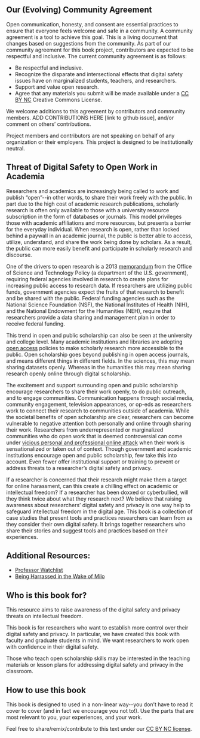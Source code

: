 ## Our (Evolving) Community Agreement

Open communication, honesty, and consent are essential practices to ensure that everyone feels welcome and safe in a community. A community agreement is a tool to achieve this goal. This is a living document that changes based on suggestions from the community.  As part of our community agreement for this book project, contributors are expected to be respectful and inclusive. The current community agreement is as follows:
* Be respectful and inclusive.
* Recognize the disparate and intersectional effects that digital safety issues have on marginalized students, teachers, and researchers.
* Support and value open research.
* Agree that any materials you submit will be made available under a [CC BY NC](https://creativecommons.org/licenses/by-nc/4.0/legalcode) Creative Commons License.

We welcome additions to this agreement by contributors and community members. ADD CONTRIBUTIONS HERE [link to github issue], and/or comment on others’ contributions.

Project members and contributors are not speaking on behalf of any organization or their employers. This project is designed to be institutionally neutral.

## Threat of Digital Safety to Open Work in Academia

Researchers and academics are increasingly being called to work and publish “open”--in other words, to share their work freely with the public. In part due to the high cost of academic research publications, scholarly research is often only available to those with a university resource subscription in the form of databases or journals. This model privileges those with academic affiliations and more resources, but presents a barrier for the everyday individual. When research is open, rather than locked behind a paywall in an academic journal, the public is better able to access, utilize, understand, and share the work being done by scholars. As a result, the public can more easily benefit and participate in scholarly research and discourse.

One of the drivers to open research is a 2013 [memorandum](https://obamawhitehouse.archives.gov/blog/2013/02/22/expanding-public-access-results-federally-funded-research) from the Office of Science and Technology Policy (a department of the U.S. government), requiring federal agencies involved in research to create plans for increasing public access to research data. If researchers are utilizing public funds, government agencies expect the fruits of that research to benefit and be shared with the public. Federal funding agencies such as the National Science Foundation (NSF), the National Institutes of Health (NIH), and the National Endowment for the Humanities (NEH), require that researchers provide a data sharing and management plan in order to receive federal funding. 

This trend in open and public scholarship can also be seen at the university and college level. Many academic institutions and libraries are adopting [open access](https://roarmap.eprints.org/) policies to make scholarly research more accessible to the public. Open scholarship goes beyond publishing in open access journals, and means different things in different fields. In the sciences, this may mean sharing datasets openly. Whereas in the humanities this may mean sharing research openly online through digital scholarship.

The excitement and support surrounding open and public scholarship encourage researchers to share their work openly, to do public outreach, and to engage communities. Communication happens through social media, community engagement, television appearances, or op-eds as researchers work to connect their research to communities outside of academia. While the societal benefits of open scholarship are clear, researchers can become vulnerable to negative attention both personally and online through sharing their work. Researchers from underrepresented or marginalized communities who do open work that is deemed controversial can come under [vicious personal and professional online attack](https://www.npr.org/sections/ed/2018/04/04/590928008/professor-harassment) when their work is sensationalized or taken out of context. Though government and academic institutions encourage open and public scholarship, few take this into account. Even fewer offer institutional support or training to prevent or address threats to a researcher’s digital safety and privacy.

If a researcher is concerned that their research might make them a target for online harassment, can this create a chilling effect on academic or intellectual freedom? If a researcher has been doxxed or cyberbullied, will they think twice about what they research next? We believe that raising awareness about researchers’ digital safety and privacy is one way help to safeguard intellectual freedom in the digital age. This book is a collection of case studies that present tools and practices researchers can learn from as they consider their own digital safety. It brings together researchers who share their stories and suggest tools and practices based on their experiences. 

## Additional Resources:

* [Professor Watchlist](http://www.professorwatchlist.org/)
* [Being Harrassed in the Wake of Milo](https://academeblog.org/2017/02/06/being-harassed-in-the-wake-of-milo/)

## Who is this book for?

This resource aims to raise awareness of the digital safety and privacy threats on intellectual freedom.

This book is for researchers who want to establish more control over their digital safety and privacy. In particular, we have created this book with faculty and graduate students in mind. We want researchers to work open with confidence in their digital safety.

Those who teach open scholarship skills may be interested in the teaching materials or lesson plans for addressing digital safety and privacy in the classroom.


## How to use this book

This book is designed to used in a non-linear way--you don’t have to read it cover to cover (and in fact we encourage you not to!). Use the parts that are most relevant to you, your experiences, and your work. 

Feel free to share/remix/contribute to this text under our [CC BY NC license](https://creativecommons.org/licenses/by-nc/4.0/legalcode).

